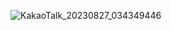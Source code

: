 ![KakaoTalk_20230827_034349446](https://github.com/byunjiin/CodingTest/assets/129635857/84b54586-fe93-4baf-8a5c-9e23bc054344)
